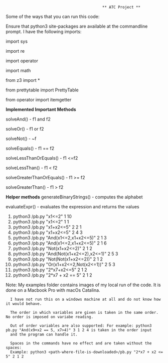                                                ** ATC Project ** 

Some of the ways that you can run this code:

Ensure that python3 site-packages are available at the commandline prompt. I have the following imports:

import sys

import re

import operator

import math

from z3 import *

from prettytable import PrettyTable

from operator import itemgetter

**Implemented Important Methods**

solveAnd() - f1 and f2 

solveOr() - f1 or f2

solveNot() - ~f

solveEquals() - f1 == f2

solveLessThanOrEquals() - f1 <=f2

solveLessThan() - f1 < f2

solveGreaterThanOrEquals() - f1 >= f2

solveGreaterThan() - f1 > f2

**Helper methods**
generateBinaryStrings() - computes the alphabet

evaluateExpr() - evaluates the expression and returns the values

1. python3 <path-where-file-is-downloaded>/pb.py "x1<=2" 1 10
2. python3 <path-where-file-is-downloaded>/pb.py "x1<=2" 1 1
3. python3 <path-where-file-is-downloaded>/pb.py "x1+x2<=5" 2 2 1
4. python3 <path-where-file-is-downloaded>/pb.py "x1+x2<=5" 2 4 3
5. python3 <path-where-file-is-downloaded>/pb.py "And(x1<=2,x1+x2<=5)" 2 1 3
6. python3 <path-where-file-is-downloaded>/pb.py "And(x1<=2,x1+x2<=5)" 2 1 6
7. python3 <path-where-file-is-downloaded>/pb.py "Not(x1+x2<=2)" 2 1 2
8. python3 <path-where-file-is-downloaded>/pb.py "And(Not(x1+x2<=2),x2<=1)" 2 5 3
9. python3 <path-where-file-is-downloaded>/pb.py "Not(Not(x1+x2<=2))" 2 1 2
10. python3 <path-where-file-is-downloaded>/pb.py "Or(x1+x2<=2,Not(x2<=1))" 2 5 3
11. python3 <path-where-file-is-downloaded>/pb.py "2*x7+x2<=5" 2 1 2
12. python3 <path-where-file-is-downloaded>/pb.py "2*x7 + x2 == 5" 2 1 2

Note: My examples folder contains images of my local run of the code. It is done on a Macbook Pro with macOs Catalina. 
  
      I have not run this on a windows machine at all and do not know how it would behave.
     
      The order in which variables are given is taken in the same order. No order is imposed on variabe reading.
  
      Out of order variables are also supported: For example: python3 pb.py "And(x9+x2 == 5, x7>4)" 3 1 2 4 is taken in the order input 
      and the program can handle it.
   
      Spaces in the commands have no effect and are taken without the spaces: 
      Example: python3 <path-where-file-is-downloaded>/pb.py "2*x7 + x2 <= 5" 2 1 2
 
